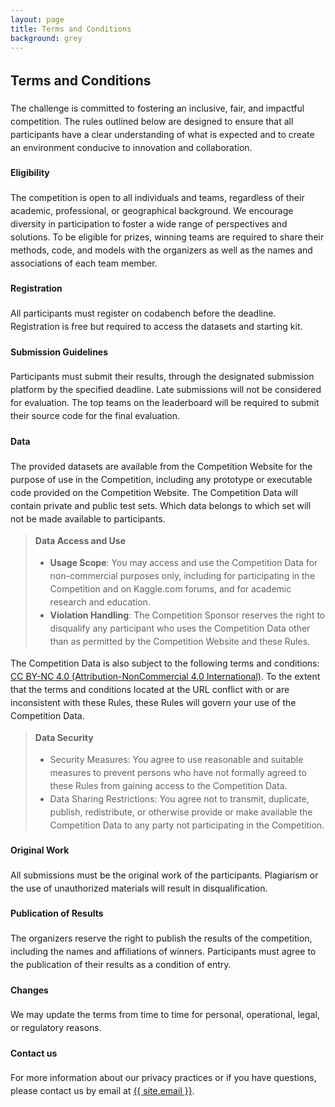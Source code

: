 ```yaml
---
layout: page
title: Terms and Conditions
background: grey
---
```


<style>
  .content {
    line-height: 1.5;
  }
</style>

<div class="content">

<div class="col-lg-12 text-center">
	<h2 class="section-heading text-uppercase">
        Terms and Conditions
    </h2>
</div>

The challenge is committed to fostering an inclusive, fair, and impactful competition. The rules outlined below are
designed to ensure that all participants have a clear understanding of what is expected and to create an environment
conducive to innovation and collaboration.

#### Eligibility

The competition is open to all individuals and teams, regardless of their academic, professional, or
geographical background. We encourage diversity in participation to foster a wide range of perspectives and solutions.
To be eligible for prizes, winning teams are required to share their methods, code, and models with the organizers as
well as the names and associations of each team member.

#### Registration

All participants must register on codabench before the deadline. Registration is free but required to
access the datasets and starting kit.

#### Submission Guidelines

Participants must submit their results, through the designated submission platform by the
specified deadline. Late submissions will not be considered for evaluation. The top teams on the leaderboard will be
required to submit their source code for the final evaluation.

#### Data

The provided datasets are available from the Competition Website for the purpose of use in the Competition,
including any prototype or executable code provided on the Competition Website. The Competition Data will contain
private and public test sets. Which data belongs to which set will not be made available to participants.

<blockquote>
  <p><strong>Data Access and Use</strong></p>
  <ul>
    <li>
      <strong>Usage Scope</strong>: You may access and use the Competition Data for non-commercial purposes only, including for participating in the Competition and on Kaggle.com forums, and for academic research and education.
    </li>
    <li>
      <strong>Violation Handling</strong>: The Competition Sponsor reserves the right to disqualify any participant who uses the Competition Data other than as permitted by the Competition Website and these Rules.
    </li>
  </ul>
</blockquote>

The Competition Data is also subject to the following terms and
conditions: [CC BY-NC 4.0 (Attribution-NonCommercial 4.0 International)](https://creativecommons.org/licenses/by-nc/4.0/).
To the extent that the terms and conditions located at the URL conflict with or are inconsistent with these Rules, these
Rules will govern your use of the Competition Data.

<blockquote>

**Data Security**

- Security Measures: You agree to use reasonable and suitable measures to prevent persons who have not formally
  agreed to these Rules from gaining access to the Competition Data.
- Data Sharing Restrictions: You agree not to transmit, duplicate, publish, redistribute, or otherwise provide or
  make available the Competition Data to any party not participating in the Competition.

</blockquote>

#### Original Work

All submissions must be the original work of the participants. Plagiarism or the use of unauthorized
materials will result in disqualification.

#### Publication of Results

The organizers reserve the right to publish the results of the competition, including the names
and affiliations of winners. Participants must agree to the publication of their results as a condition of entry.

#### Changes

We may update the terms from time to time for personal, operational, legal, or regulatory reasons.

#### Contact us

For more information about our privacy practices or if you have questions, please contact us by email
at <a href="{{ site.email }}">{{ site.email }}</a>.

</div>